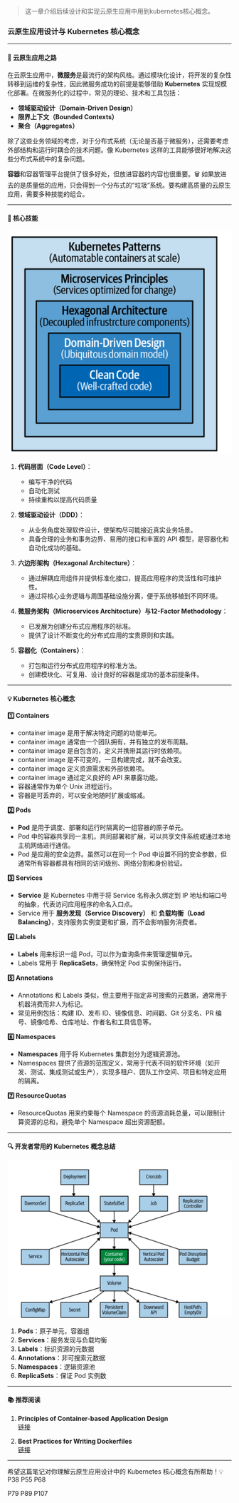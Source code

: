 >这一章介绍后续设计和实现云原生应用中用到kubernetes核心概念。

### 云原生应用设计与 Kubernetes 核心概念

---

#### 📌 云原生应用之路

在云原生应用中，**微服务**是最流行的架构风格。通过模块化设计，将开发的复杂性转移到运维的复杂性，因此微服务成功的前提是能够借助 **Kubernetes** 实现规模化部署。在微服务化的过程中，常见的理论、技术和工具包括：

- **领域驱动设计（Domain-Driven Design）**
- **限界上下文（Bounded Contexts）**
- **聚合（Aggregates）**

除了这些业务领域的考虑，对于分布式系统（无论是否基于微服务），还需要考虑外部结构和运行时耦合的技术问题。像 Kubernetes 这样的工具能够很好地解决这些分布式系统中的复杂问题。

**容器**和容器管理平台提供了很多好处，但放进容器的内容也很重要。🗑️ 如果放进去的是质量低的应用，只会得到一个分布式的“垃圾”系统。要构建高质量的云原生应用，需要多种技能的组合。

---

#### 🎯 核心技能
![](../imgs/skills.png)
1. **代码层面（Code Level）**：
   - 编写干净的代码
   - 自动化测试
   - 持续重构以提高代码质量

2. **领域驱动设计（DDD）**：
   - 从业务角度处理软件设计，使架构尽可能接近真实业务场景。
   - 具备合理的业务和事务边界、易用的接口和丰富的 API 模型，是容器化和自动化成功的基础。

3. **六边形架构（Hexagonal Architecture）**：
   - 通过解耦应用组件并提供标准化接口，提高应用程序的灵活性和可维护性。
   - 通过将核心业务逻辑与周围基础设施分离，便于系统移植到不同环境。

4. **微服务架构（Microservices Architecture）与12-Factor Methodology**：
   - 已发展为创建分布式应用程序的标准。
   - 提供了设计不断变化的分布式应用的宝贵原则和实践。

5. **容器化（Containers）**：
   - 打包和运行分布式应用程序的标准方法。
   - 创建模块化、可复用、设计良好的容器是成功的基本前提条件。

---

#### 💡 Kubernetes 核心概念

**1️⃣ Containers**

- container image 是用于解决特定问题的功能单元。
- container image 通常由一个团队拥有，并有独立的发布周期。
- container image 是自包含的，定义并携带其运行时依赖项。
- container image 是不可变的，一旦构建完成，就不会改变。
- container image 定义资源需求和外部依赖项。
- container image 通过定义良好的 API 来暴露功能。
- 容器通常作为单个 Unix 进程运行。
- 容器是可丢弃的，可以安全地随时扩展或缩减。

**2️⃣ Pods**

- **Pod** 是用于调度、部署和运行时隔离的一组容器的原子单元。
- Pod 中的容器共享同一主机，共同部署和扩展，可以共享文件系统或通过本地主机网络进行通信。
- Pod 是应用的安全边界。虽然可以在同一个 Pod 中设置不同的安全参数，但通常所有容器都具有相同的访问级别、网络分割和身份验证。

**3️⃣ Services**

- **Service** 是 Kubernetes 中用于将 Service 名称永久绑定到 IP 地址和端口号的抽象，代表访问应用程序的命名入口点。
- Service 用于 **服务发现（Service Discovery）** 和 **负载均衡（Load Balancing）**，支持服务实例变更和扩展，而不会影响服务消费者。

**4️⃣ Labels**

- **Labels** 用来标识一组 Pod，可以作为查询条件来管理逻辑单元。
- Labels 常用于 **ReplicaSets**，确保特定 Pod 实例保持运行。

**5️⃣ Annotations**

- Annotations 和 Labels 类似，但主要用于指定非可搜索的元数据，通常用于机器消费而非人为标记。
- 常见用例包括：构建 ID、发布 ID、镜像信息、时间戳、Git 分支名、PR 编号、镜像哈希、仓库地址、作者名和工具信息等。

**6️⃣ Namespaces**

- **Namespaces** 用于将 Kubernetes 集群划分为逻辑资源池。
- Namespaces 提供了资源的范围定义，常用于代表不同的软件环境（如开发、测试、集成测试或生产），实现多租户、团队工作空间、项目和特定应用的隔离。

**7️⃣ ResourceQuotas**

- ResourceQuotas 用来约束每个 Namespace 的资源消耗总量，可以限制计算资源的总和，避免单个 Namespace 超出资源配额。

---

#### 🔍 开发者常用的 Kubernetes 概念总结
![](../imgs//used_concepts.png)

1. **Pods**：原子单元，容器组  
2. **Services**：服务发现与负载均衡  
3. **Labels**：标识资源的元数据  
4. **Annotations**：非可搜索元数据  
5. **Namespaces**：逻辑资源池  
6. **ReplicaSets**：保证 Pod 实例数

---

#### 📚 推荐阅读

1. **Principles of Container-based Application Design**  
   [链接](https://www.redhat.com/rhdc/managed-files/cl-cloud-native-container-design-whitepaper-f8808kc-201710-v3-en.pdf)  

2. **Best Practices for Writing Dockerfiles**  
   [链接](https://docs.docker.com/build/building/best-practices/)

---

希望这篇笔记对你理解云原生应用设计中的 Kubernetes 核心概念有所帮助！💡
P38
P55
P68



P79
P89
P107


